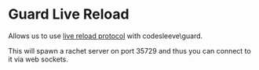 # Guard Live Reload

Allows us to use [live reload protocol](http://feedback.livereload.com/knowledgebase/articles/86174-livereload-protocol) with codesleeve\guard.

This will spawn a rachet server on port 35729 and thus you can connect to it via web sockets.